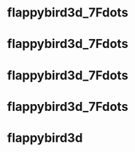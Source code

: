 # flappybird3d_7Fdots
# flappybird3d_7Fdots
# flappybird3d_7Fdots
# flappybird3d_7Fdots
# flappybird3d
